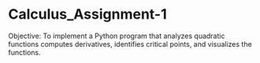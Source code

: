# Calculus_Assignment-1
Objective: To implement a Python program that analyzes quadratic functions computes derivatives, identifies critical points, and visualizes the functions.
